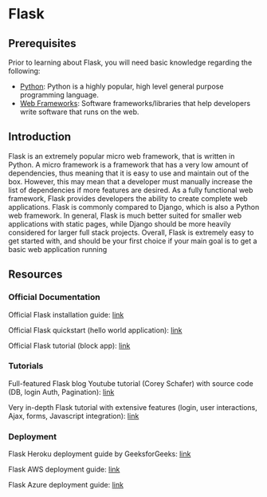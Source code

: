 # Flask

## Prerequisites

Prior to learning about Flask, you will need basic knowledge regarding the following:

- [Python](https://www.python.org/): Python is a highly popular, high level general purpose programming language.
- [Web Frameworks](https://deepsource.io/glossary/web-framework/): Software frameworks/libraries that help developers write software that runs on the web.

## Introduction

Flask is an extremely popular micro web framework, that is written in Python. A micro framework is a framework that has a very low amount of dependencies, thus meaning that it is easy to use and maintain out of the box. However, this may mean that a developer must manually increase the list of dependencies if more features are desired. As a fully functional web framework, Flask provides developers the ability to create complete web applications. Flask is commonly compared to Django, which is also a Python web framework. In general, Flask is much better suited for smaller web applications with static pages, while Django should be more heavily considered for larger full stack projects. Overall, Flask is extremely easy to get started with, and should be your first choice if your main goal is to get a basic web application running

## Resources

### Official Documentation

Official Flask installation guide: [link](https://flask.palletsprojects.com/en/2.2.x/installation/)

Official Flask quickstart (hello world application): [link](https://flask.palletsprojects.com/en/2.2.x/quickstart/#a-minimal-application)

Official Flask tutorial (block app): [link](https://flask.palletsprojects.com/en/2.2.x/tutorial/)

### Tutorials

Full-featured Flask blog Youtube tutorial (Corey Schafer) with source code (DB, login Auth, Pagination): [link](https://www.youtube.com/playlist?list=PL-osiE80TeTs4UjLw5MM6OjgkjFeUxCYH)

Very in-depth Flask tutorial with extensive features (login, user interactions, Ajax, forms, Javascript integration): [link](https://blog.miguelgrinberg.com/post/the-flask-mega-tutorial-part-i-hello-world)

### Deployment

Flask Heroku deployment guide by GeeksforGeeks: [link](https://www.geeksforgeeks.org/deploy-python-flask-app-on-heroku/)

Flask AWS deployment guide: [link](https://docs.aws.amazon.com/elasticbeanstalk/latest/dg/create-deploy-python-flask.html)

Flask Azure deployment guide: [link](https://learn.microsoft.com/en-us/azure/app-service/quickstart-python?tabs=flask%2Cwindows%2Cazure-cli%2Cvscode-deploy%2Cdeploy-instructions-azportal%2Cterminal-bash%2Cdeploy-instructions-zip-azcli)
